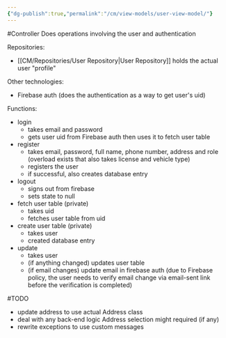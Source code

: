 ```yaml
---
{"dg-publish":true,"permalink":"/cm/view-models/user-view-model/"}
---
```


#Controller
Does operations involving the user and authentication

Repositories:
- [[CM/Repositories/User Repository\|User Repository]] holds the actual user "profile"

Other technologies:
- Firebase auth (does the authentication as a way to get user's uid)

Functions:
- login
	- takes email and password
	- gets user uid from Firebase auth then uses it to fetch user table
- register
	- takes email, password, full name, phone number, address and role (overload exists that also takes license and vehicle type)
	- registers the user
	- if successful, also creates database entry
- logout
	- signs out from firebase
	- sets state to null
- fetch user table (private)
	- takes uid
	- fetches user table from uid
- create user table (private)
	- takes user
	- created database entry
- update
	- takes user
	- (if anything changed) updates user table
	- (if email changes) update email in firebase auth (due to Firebase policy, the user needs to verify email change via email-sent link before the verification is completed)

#TODO 
- update address to use actual Address class
- deal with any back-end logic Address selection might required (if any)
- rewrite exceptions to use custom messages